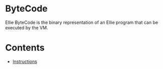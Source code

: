 # ByteCode
Ellie ByteCode is the binary representation of an Ellie program that can be executed by the VM.

# Contents

- [Instructions](./bytecode_instructions.md)
